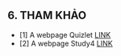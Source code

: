 ## 6. THAM KHẢO

- [1] A webpage Quizlet [LINK](https://quizlet.com/)
- [2] A webpage Study4 [LINK](https://study4.com/)
